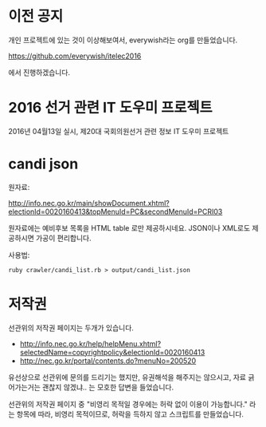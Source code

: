 # 이전 공지

개인 프로젝트에 있는 것이 이상해보여서, everywish라는 org를 만들었습니다.

https://github.com/everywish/itelec2016

에서 진행하겠습니다.



# 2016 선거 관련 IT 도우미 프로젝트

2016년 04월13일 실시, 제20대 국회의원선거 관련 정보 IT 도우미 프로젝트

# candi json 

원자료:

http://info.nec.go.kr/main/showDocument.xhtml?electionId=0020160413&topMenuId=PC&secondMenuId=PCRI03

원자료에는 예비후보 목록을 HTML table 로만 제공하시네요.
JSON이나 XML로도 제공하시면 가공이 편리합니다.


사용법:

    ruby crawler/candi_list.rb > output/candi_list.json


# 저작권

선관위의 저작권 페이지는 두개가 있습니다.

- http://info.nec.go.kr/help/helpMenu.xhtml?selectedName=copyrightpolicy&electionId=0020160413
- http://nec.go.kr/portal/contents.do?menuNo=200520

유선상으로 선관위에 문의를 드리기는 했지만, 유권해석을 해주지는 않으시고, 자료 긁어가는거는 괜찮지 않겠냐.. 는 모호한 답변을 들었습니다.

선관위의 저작권 페이지 중 "비영리 목적일 경우에는 허락 없이 이용이 가능합니다." 라는 항목에 따라, 비영리 목적이므로, 허락을 득하지 않고 스크립트를 만들었습니다.
